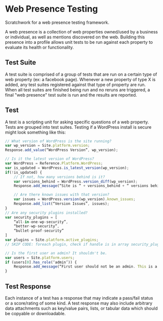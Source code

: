 # Web Presence Testing

Scratchwork for a web presence testing framework.

A web presence is a collection of web properties owned/used by a business or individual, as well as mentions discovered on the web. Building this presence into a profile allows unit tests to be run against each property to evaluate its health or functionality.

## Test Suite
A test suite is comprised of a group of tests that are run on a certain type of web property (ex: a facebook page). Whenever a new property of type X is added, any test suites registered against that type of property are run. When all test suites are finished being run and no reruns are triggered, a final "web presence" test suite is run and the results are reported.

## Test
A test is a scripting unit for asking specific questions of a web property. Tests are grouped into test suites. Testing if a WordPress install is secure might look something like this:

```javascript
// What version of WordPress is the site running?
var wp_version = Site.platform.version;
Response.add_value(“WordPress Version”, wp_version);

// Is it the latest version of WordPress?
var WordPress = Reference.Platform.WordPress;
var is_updated = WordPress.is_latest_version(wp_version);
if(!is_updated) {
    // If not, how many versions behind is it?
	var versions_behind = WordPress.version_diff(wp_version);
	Response.add_message(“Site is “ + versions_behind + “ versions behind”, “warning”);

    // Are there known issues with that version?
	var issues = WordPress.version(wp_version).known_issues;
	Response.add_list(“Version Issues”, issues);
}
// Are any security plugins installed?
var security_plugins = [
	“all-in-one-wp-security”,
	“better-wp-security”,
	“bullet-proof-security”
]
var plugins = Site.platform.active_plugins;
// SKIP CODE: foreach plugin, check if handle is in array security_plugins

// Is the first user an admin? It shouldn't be.
var users = Site.platform.users;
if (users[0].has_role(‘admin’)) {
	Response.add_message(“First user should not be an admin. This is a security risk”, “warning”);
}
```

## Test Response
Each instance of a test has a response that may indicate a pass/fail status or a score/rating of some kind. A test response may also include arbitrary data attachments such as key/value pairs, lists, or tabular data which should be copyable or downloadable.
